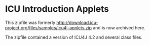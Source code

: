 ICU Introduction Applets
===

This zipfile was formerly http://download.icu-project.org/files/samples/icu4j-applets.zip
and is now archived here.

The zipfile contained a version of ICU4J 4.2 and several class files.

